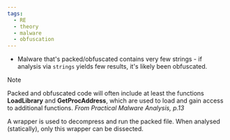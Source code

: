 ```yaml
---
tags:
  - RE
  - theory
  - malware
  - obfuscation
---
```

- Malware that's packed/obfuscated contains very few strings - if analysis via `strings` yields few results, it's likely been obfuscated.

>[!note] 
> Packed and obfuscated code will often include at least the functions **LoadLibrary** and
**GetProcAddress**, which are used to load and gain access to additional functions.
> *From Practical Malware Analysis, p.13*

A wrapper is used to decompress and run the packed file. When analysed (statically), only this wrapper can be dissected.
